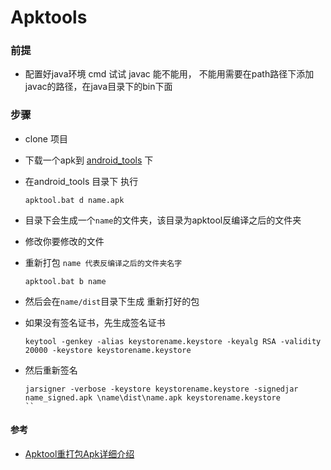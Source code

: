 # Apktools

### 前提
* 配置好java环境 cmd 试试 javac 能不能用， 不能用需要在path路径下添加javac的路径，在java目录下的bin下面


### 步骤

* clone 项目

* 下载一个apk到 [android_tools](https://github.com/103style/Apktools/tree/master/android_tools) 下

* 在android_tools 目录下 执行 
  ```
  apktool.bat d name.apk
  ```
 * 目录下会生成一个`name`的文件夹，该目录为apktool反编译之后的文件夹 
 
 * 修改你要修改的文件
 
 * 重新打包 `name 代表反编译之后的文件夹名字` 
   ```
   apktool.bat b name
   ```
  * 然后会在`name/dist`目录下生成 重新打好的包
  
  * 如果没有签名证书，先生成签名证书
     ```
     keytool -genkey -alias keystorename.keystore -keyalg RSA -validity 20000 -keystore keystorename.keystore
     ```

  * 然后重新签名
    ```
    jarsigner -verbose -keystore keystorename.keystore -signedjar name_signed.apk \name\dist\name.apk keystorename.keystore
    ``
    
#### 参考
  * [Apktool重打包Apk详细介绍](https://blog.csdn.net/u010889616/article/details/78198822#commentBox)
